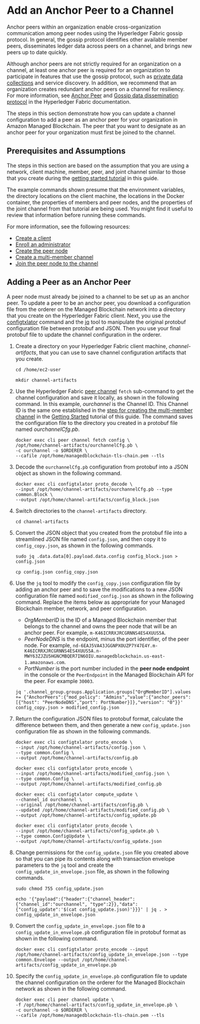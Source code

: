 # Add an Anchor Peer to a Channel<a name="hyperledger-anchor-peers"></a>

Anchor peers within an organization enable cross\-organization communication among peer nodes using the Hyperledger Fabric gossip protocol\. In general, the gossip protocol identifies other available member peers, disseminates ledger data across peers on a channel, and brings new peers up to date quickly\.

Although anchor peers are not strictly required for an organization on a channel, at least one anchor peer is required for an organization to participate in features that use the gossip protocol, such as [private data collections](https://hyperledger-fabric.readthedocs.io/en/release-2.2/private-data-arch.html) and service discovery\. In addition, we recommend that an organization creates redundant anchor peers on a channel for resiliency\. For more information, see [Anchor Peer](https://hyperledger-fabric.readthedocs.io/en/release-2.2/glossary.html#anchor-peer) and [Gossip data dissemination protocol](https://hyperledger-fabric.readthedocs.io/en/release-2.2/gossip.html) in the Hyperledger Fabric documentation\.

The steps in this section demonstrate how you can update a channel configuration to add a peer as an anchor peer for your organization in Amazon Managed Blockchain\. The peer that you want to designate as an anchor peer for your organization must first be joined to the channel\.

## Prerequisites and Assumptions<a name="hyperledger-anchor-peer-prerequisites"></a>

The steps in this section are based on the assumption that you are using a network, client machine, member, peer, and joint channel similar to those that you create during the [getting started tutorial](managed-blockchain-get-started-tutorial.md) in this guide\.

The example commands shown presume that the environment variables, the directory locations on the client machine, the locations in the Docker container, the properties of members and peer nodes, and the properties of the joint channel from that tutorial are being used\. You might find it useful to review that information before running these commands\.

For more information, see the following resources:
+  [Create a client](get-started-create-client.md) 
+  [Enroll an administrator](get-started-enroll-admin.md) 
+  [Create the peer node](get-started-create-peer-node.md) 
+  [Create a multi\-member channel](get-started-joint-channel.md) 
+ [Join the peer node to the channel](get-started-joint-channel.md#get-started-joint-channel-invite-join-peer)

## Adding a Peer as an Anchor Peer<a name="hyperledger-anchor-peer-adding"></a>

A peer node must already be joined to a channel to be set up as an anchor peer\. To update a peer to be an anchor peer, you download a configuration file from the orderer on the Managed Blockchain network into a directory that you create on the Hyperledger Fabric client\. Next, you use the [configtxlator](https://hyperledger-fabric.readthedocs.io/en/release-2.2/commands/configtxlator.html) command and the [jq](https://stedolan.github.io/jq/manual/) tool to manipulate the original protobuf configuration file between protobuf and JSON\. Then you use your final protobuf file to update the channel configuration in the orderer\.

1. Create a directory on your Hyperledger Fabric client machine, *channel\-artifacts*, that you can use to save channel configuration artifacts that you create\.

   ```
   cd /home/ec2-user
   ```

   ```
   mkdir channel-artifacts
   ```

1. Use the Hyperledger Fabric [peer channel]() `fetch` sub\-command to get the channel configuration and save it locally, as shown in the following command\. In this example, *ourchannel* is the Channel ID\. This Channel ID is the same one established in the [step for creating the multi\-member channel](get-started-joint-channel.md#get-started-joint-channel-create-channel) in the [Getting Started](managed-blockchain-get-started-tutorial.md) tutorial of this guide\. The command saves the configuration file to the directory you created in a protobuf file named *ourchannelCfg\.pb*\.

   ```
   docker exec cli peer channel fetch config \ 
   /opt/home/channel-artifacts/ourchannelCfg.pb \
   -c ourchannel -o $ORDERER \
   --cafile /opt/home/managedblockchain-tls-chain.pem --tls
   ```

1. Decode the `ourchannelCfg.pb` configuration from protobuf into a JSON object as shown in the following command\.

   ```
   docker exec cli configtxlator proto_decode \
   --input /opt/home/channel-artifacts/ourchannelCfg.pb --type common.Block \
   --output /opt/home/channel-artifacts/config_block.json
   ```

1. Switch directories to the `channel-artifacts` directory\.

   ```
   cd channel-artifacts
   ```

1. Convert the JSON object that you created from the protobuf file into a streamlined JSON file named `config.json`, and then copy it to `config_copy.json`, as shown in the following commands\.

   ```
   sudo jq .data.data[0].payload.data.config config_block.json > config.json
   ```

   ```
   cp config.json config_copy.json
   ```

1. Use the `jq` tool to modify the `config_copy.json` configuration file by adding an anchor peer and to save the modifications to a new JSON configuration file named `modified_config.json` as shown in the following command\. Replace the items below as appropriate for your Managed Blockchain member, network, and peer configuration\.
   +  *OrgMemberID* is the ID of a Managed Blockchain member that belongs to the channel and owns the peer node that will be an anchor peer\. For example, `m-K46ICRRXJRCGRNNS4ES4XUUS5A`\.
   +  *PeerNodeDNS* is the endpoint, minus the port identifier, of the peer node\. For example, `nd-6EAJ5VA43JGGNPXOUZP7Y47E4Y.m-K46ICRRXJRCGRNNS4ES4XUUS5A.n-MWY63ZJZU5HGNCMBQER7IN6OIU.managedblockchain.us-east-1.amazonaws.com`\.
   +  *PortNumber* is the port number included in the **peer node endpoint** in the console or the `PeerEndpoint` in the Managed Blockchain API for the peer\. For example `30003`\.

   ```
   jq '.channel_group.groups.Application.groups["OrgMemberID"].values += {"AnchorPeers":{"mod_policy": "Admins","value":{"anchor_peers": [{"host": "PeerNodeDNS","port": PortNumber}]},"version": "0"}}' config_copy.json > modified_config.json
   ```

1. Return the configuration JSON files to protobuf format, calculate the difference between them, and then generate a new `config_update.json` configuration file as shown in the following commands\.

   ```
   docker exec cli configtxlator proto_encode \
   --input /opt/home/channel-artifacts/config.json \
   --type common.Config \
   --output /opt/home/channel-artifacts/config.pb
   ```

   ```
   docker exec cli configtxlator proto_encode \
   --input /opt/home/channel-artifacts/modified_config.json \
   --type common.Config \
   --output /opt/home/channel-artifacts/modified_config.pb
   ```

   ```
   docker exec cli configtxlator compute_update \
   --channel_id ourchannel \
   --original /opt/home/channel-artifacts/config.pb \
   --updated /opt/home/channel-artifacts/modified_config.pb \
   --output /opt/home/channel-artifacts/config_update.pb
   ```

   ```
   docker exec cli configtxlator proto_decode \
   --input /opt/home/channel-artifacts/config_update.pb \
   --type common.ConfigUpdate \
   --output /opt/home/channel-artifacts/config_update.json
   ```

1. Change permissions for the `config_update.json` file you created above so that you can pipe its contents along with transaction envelope parameters to the `jq` tool and create the `config_update_in_envelope.json` file, as shown in the following commands\.

   ```
   sudo chmod 755 config_update.json
   ```

   ```
   echo '{"payload":{"header":{"channel_header":{"channel_id":"ourchannel", "type":2}},"data":{"config_update":'$(cat config_update.json)'}}}' | jq . > config_update_in_envelope.json
   ```

1. Convert the `config_update_in_envelope.json` file to a `config_update_in_envelope.pb` configuration file in protobuf format as shown in the following command\.

   ```
   docker exec cli configtxlator proto_encode --input /opt/home/channel-artifacts/config_update_in_envelope.json --type common.Envelope --output /opt/home/channel-artifacts/config_update_in_envelope.pb
   ```

1. Specify the `config_update_in_envelope.pb` configuration file to update the channel configuration on the orderer for the Managed Blockchain network as shown in the following command\.

   ```
   docker exec cli peer channel update \
   -f /opt/home/channel-artifacts/config_update_in_envelope.pb \
   -c ourchannel -o $ORDERER \
   --cafile /opt/home/managedblockchain-tls-chain.pem --tls
   ```